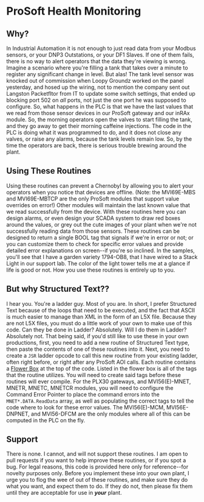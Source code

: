 # ProSoft Health Monitoring
## Why?
In Industrial Automation it is not enough to just read data from your Modbus sensors, or your DNP3 Outstations, or your DF1 Slaves.  If one of them fails, there is no way to alert operators that the data they're viewing is wrong.  Imagine a scenario where you're filling a tank that takes over a minute to register any significant change in level.  But alas!  The tank level sensor was knocked out of commission when Loopy Groundz worked on the panel yesterday, and hosed up the wiring, not to mention the company sent out Langston Packetfltor from IT to update some switch settings, that ended up blocking port 502 on _all_ ports, not just the one port he was supposed to configure.  So, what happens in the PLC is that we have the last values that we read from those sensor devices in our ProSoft gateway and our inRAx module.  So, the morning operators open the valves to start filling the tank, and they go away to get their morning caffeine injections.  The code in the PLC is doing what it was programmed to do, and it does not close any valves, or raise any alarms, because the tank levels remain low.  So, by the time the operators are back, there is serious trouble brewing around the plant.
## Using These Routines
Using these routines can prevent a Chernobyl by allowing you to alert your operators when you notice that devices are offline.  (Note: the MVI69E-MBS and MVI69E-MBTCP are the only ProSoft modules that support value overrides on error!)  Other modules will maintain the last known value that we read successfully from the device.  With these routines here you can design alarms, or even design your SCADA system to draw red boxes around the values, or grey out the cute images of your plant when we're not successfully reading data from those sensors.  These routines can be designed to return a single BOOL tag that signals if we're in error or not; or you can customize them to check for specific error values and provide detailed error explanations on screen--if you're so inclined.  In the samples, you'll see that I have a garden variety 1794-OB8, that I have wired to a Stack Light in our support lab.  The color of the light tower tells me at a glance if life is good or not.  How you use these routines is entirely up to you.
## But why Structured Text??
I hear you.  You're a ladder guy.  Most of you are.  In short, I prefer Structured Text because of the loops that need to be executed, and the fact that ASCII is much easier to manage than XML in the form of an L5X file.  Because they are not L5X files, you must do a little work of your own to make use of this code.  Can they be done in Ladder?  Absolutely.  Will I do them in Ladder?  Absolutely not.  That being said, if you'd still like to use these in your own productions, first, you need to add a new routine of Structured Text type, then paste the contents of one of these routines into it.  Next, you need to create a `JSR` ladder opcode to call this new routine from your existing ladder, often right before, or right after any ProSoft AOI calls.  Each routine contains a [Flower Box](https://en.wiktionary.org/wiki/flower_box) at the top of the code.  Listed in the flower box is all of the tags that the routine utilizes.  You will need to create said tags before these routines will ever compile.  For the PLX30 gateways, and MVI56(E)-MNET, MNETR, MNETC, MNETCR modules, you will need to configure the Command Error Pointer to place the command errors into the `MNET*.DATA.ReadData` array, as well as populating the correct tags to tell the code where to look for these error values.  The MVI56(E)-MCM, MVI56E-DNPNET, and MVI56-DFCM are the only modules where all of this can be computed in the PLC on the fly.
## Support
There is none.  I cannot, and will not support these routines.  I am open to pull requests if you want to help improve these routines, or if you spot a bug.  For legal reasons, this code is provided here only for reference--for novelty purposes only.  Before you implement these into your own plant, I urge you to flog the wee of out of these routines, and make sure they do what you want, and expect them to do.  If they do not, then please fix them until they are acceptable for use in **_your_** plant.

